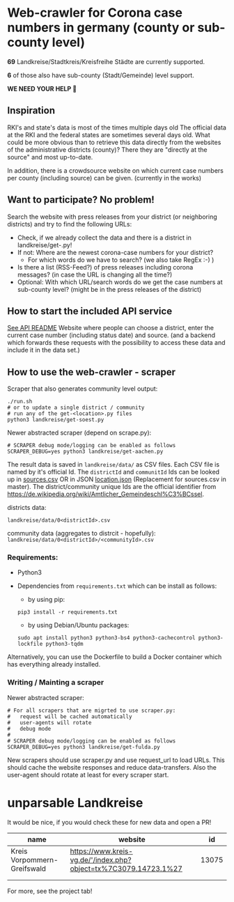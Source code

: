 # Web-crawler for Corona case numbers in germany (county or sub-county level)

**69** Landkreise/Stadtkreis/Kreisfreihe Städte  are currently supported. 

**6** of those also have sub-county (Stadt/Gemeinde) level support.

**WE NEED YOUR HELP 🙌**

## Inspiration
RKI's and state's data is most of the times multiple days old
The official data at the RKI and the federal states are sometimes several days old. What could be more obvious than to retrieve this data directly from the websites of the administrative districts (county)? There they are "directly at the source" and most up-to-date.

In addition, there is a crowdsource website on which current case numbers per county (including source) can be given. (currently in the works)

## Want to participate? No problem!

Search the website with press releases from your district (or neighboring districts) and try to find the following URLs:
 * Check, if we already collect the data and there is a district in landkreise/get-<mydistrict>.py!
 * If not: Where are the newest corona-case numbers for your district?
   * For which words do we have to search? (we also take RegEx :-) )
 * Is there a list (RSS-Feed?) of press releases including corona messages? (in case the URL is changing all the time?)
 * Optional: With which URL/search words do we get the case numbers at sub-county level? (might be in the press releases of the district)

## How to start the included API service

[See API README](api/README.md)
Website where people can choose a district, enter the current case number (including status date) and source. (and a backend which forwards these requests with the possibility to access these data and include it in the data set.)

## How to use the web-crawler - scraper

Scraper that also generates community level output:
```
./run.sh
# or to update a single district / community
# run any of the get-<location>.py files
python3 landkreise/get-soest.py
```

Newer abstracted scraper (depend on scrape.py):
```
# SCRAPER debug mode/logging can be enabled as follows
SCRAPER_DEBUG=yes python3 landkreise/get-aachen.py
``` 

The result data is saved in `landkreise/data/` as CSV files.
Each CSV file is named by it's official Id.
The `districtId` and `communitId` Ids can be looked up in [sources.csv](https://github.com/corona-zahlen-landkreis/corona_landkreis_fallzahlen_scraping/blob/895afda1da29f1f00c2845617effdcd0011a469a/sources.csv) OR in JSON [location.json](api/db/raw-data/locations.json) (Replacement for sources.csv in master). The district/community unique Ids are the official identifier from https://de.wikipedia.org/wiki/Amtlicher_Gemeindeschl%C3%BCssel.

districts data:

```landkreise/data/0<districtId>.csv```

community data (aggregates to distrcit - hopefully):
```landkreise/data/0<districtId>/<communityId>.csv```

### Requirements:

* Python3
* Dependencies from `requirements.txt` which can be install as follows:

  - by using pip:
  ```
  pip3 install -r requirements.txt
  ```

  - by using Debian/Ubuntu packages:
  ```
  sudo apt install python3 python3-bs4 python3-cachecontrol python3-lockfile python3-tqdm
  ```

Alternatively, you can use the Dockerfile to build a Docker container which has everything already installed.

### Writing / Mainting a scraper

Newer abstracted scraper:
```
# For all scrapers that are migrted to use scraper.py:
#   request will be cached automatically
#   user-agents will rotate
#   debug mode
#
# SCRAPER debug mode/logging can be enabled as follows
SCRAPER_DEBUG=yes python3 landkreise/get-fulda.py
```

New scrapers should use scraper.py and use request_url to load URLs.
This should cache the website responses and reduce data-transfers.
Also the user-agent should rotate at least for every scraper start.

# unparsable Landkreise
It would be nice, if you would check these for new data and open a PR!


| name | website   | id |
|---|---| --- |
|Kreis Vorpommern-Greifswald  | https://www.kreis-vg.de/'/index.php?object=tx%7C3079.14723.1%27   | 13075 |
|   |   | |
|   |   | |

For more, see the project tab!

